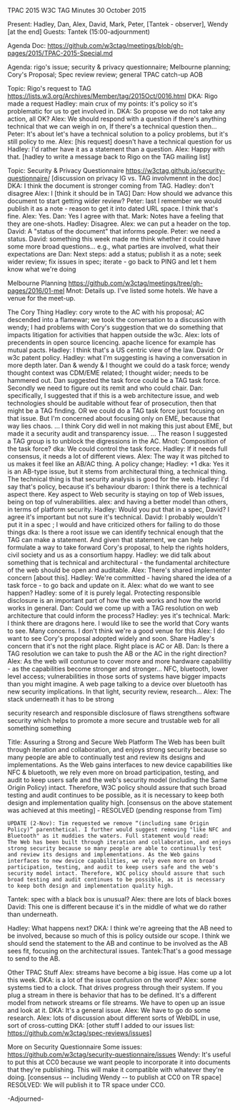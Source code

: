 TPAC 2015 W3C TAG Minutes
30 October 2015

Present: Hadley, Dan, Alex, David, Mark, Peter, [Tantek - observer], Wendy [at the end]
Guests: Tantek (15:00-adjournment)

Agenda Doc: https://github.com/w3ctag/meetings/blob/gh-pages/2015/TPAC-2015-Special.md

Agenda:
rigo's issue;
security & privacy questionnaire;
Melbourne planning;
Cory's Proposal;
Spec review review;
general TPAC catch-up
AOB

Topic: Rigo's request to TAG
https://lists.w3.org/Archives/Member/tag/2015Oct/0016.html
DKA: Rigo made a request
Hadley: main crux of my points: it's policy so it's problematic for us to get involved in.
DKA: So propose we do not take any action, all OK?
Alex: We should respond with a question if there's anything technical that we can weigh in on, If there's a technical question then…
Peter: It's about let's have a technical solution to a policy problems, but it's still policy to me.
Alex: [his request] doesn't have a technical question for us
Hadley: I'd rather have it as a statement than a question.
Alex: Happy with that.
[hadley to write a message back to Rigo on the TAG mailing list]

Topic: Security & Privacy Questionnaire
https://w3ctag.github.io/security-questionnaire/
[discussion on privacy IG vs. TAG involvmennt in the doc]
DKA: I think the document is stronger coming from TAG.
Hadley: don't disagree
Alex: I [think it should be in TAG]
Dan: How should we advance this document to start getting wider review?
Peter: last I remember we would publish it as a note - reason to get it into dated URL space. I think that's fine.
Alex: Yes.
Dan: Yes I agree with that.
Mark: Notes have a feeling that they are one-shots.
Hadley: Disagree.
Alex: we can put a header on the top.
David: A "status of the document" that informs people.
Peter: we need a status.
David: something this week made me think whether it could have some more broad questions... e.g., what parties are involved, what their expectations are
Dan: Next steps: add a status; publish it as a note; seek wider review; fix issues in spec; iterate - go back to PING and let t
hem know what we're doing

Melbourne Planning
https://github.com/w3ctag/meetings/tree/gh-pages/2016/01-mel
Mnot: Details up. I've listed some hotels. We have a venue for the meet-up.

The Cory Thing
Hadley: cory wrote to the AC with his proposal; AC descended into a flamewar; we took the conversation to a discussion with wendy; I had problems with Cory's suggestion that we do something that impacts litigation for activities that happen outside the w3c.
Alex: lots of precendents in open source licencing. apache licence for example has mutual pacts.
Hadley: I think that's a US centric view of the law.
David: Or w3c patent policy.
Hadley: what I'm suggesting is having a conversation in more depth later. Dan & wendy & I thought we could do a task force; wendy thought context was CDM/EME related; I thought wider; needs to be hammered out. Dan suggested the task force could be a TAG task force. Secondly we need to figure out its remit and who could chair.
Dan: specifically, I suggested that if this is a web architecture issue, and web technologies should be auditable without fear of prosecution, then that might be a TAG finding. OR we could do a TAG task force just focusing on that issue.  But I'm concerned about focusing only on EME, because that way lies chaos.
... I think Cory did well in not making this just about EME, but made it a security audit and transparency issue.
... The reason I suggested a TAG group is to unblock the digressions in the AC.
Mnot: Composition of the task force?
dka: We could control the task force.
Hadley: If it needs full consensus, it needs a lot of different views.
Alex: The way it was pitched to us makes it feel like an AB/AC thing. A policy change;
Hadley: +1
dka: Yes it is an AB-type issue, but it stems from architectural thing, a technical thing.  The technical thing is that security analysis is good for the web.
Hadley: I'd say that's policy, because it's behaviour
dbaron: I think there is a technical aspect there. Key aspect to Web security is staying on top of Web issues, being on top of vulnerabilities.
alex: and having a better model than others, in terms of platform security.
Hadley: Would you put that in a spec, David? I agree it's important but not sure it's technical.
David: I probably wouldn't put it in a spec ; I would and have criticized others for failing to do those things
dka: Is there a root issue we can identify technical enough that the TAG can make a statement. And given that statement, we can help formulate a way to take forward Cory's proposal, to help the rights holders, civil society and us as a consortium happy. 
Hadley: we did talk about something that is technical and architectural - the fundamental architecture of the web should be open and auditable.
Alex: There's shared implementer concern [about this].
Hadley: We're committed - having shared the idea of a task force - to go back and update on it.
Alex: what do we want to see happen?
Hadley: some of it is purely legal. Protecting responsible disclosure is an important part of how the web works and how the world works in general.
Dan: Could we come up with a TAG resolution on web architecture that could inform the process?
Hadley: yes it's technical.
Mark: I think there are dragons here. I would like to see the world that Cory wants to see. Many concerns. I don't think we're a good venue for this
Alex: I do want to see Cory's proposal adopted widely and soon. Share Hadley's concern that it's not the right place. Right place is AC or AB.
Dan: Is there a TAG resolution we can take to push the AB or the AC in the right direction?
Alex: As the web will contunue to cover more and more hardware capabilitiy - as the capabilities become stronger and stronger... NFC, bluetooth, lower level access; vulnerabilities in those sorts of systems have bigger impacts than you might imagine.  A web page talking to a device over bluetooth has new security implications.
In that light, security review, research...
Alex: The stack underneath it has to be strong

security research and responsible disclosure of flaws strengthens software security which helps to promote a more secure and trustable web for all something something

Title: Assuring a Strong and Secure Web Platform
The Web has been built through iteration and collaboration, and enjoys strong security because so many people are able to continually test and review its designs and implementations. As the Web gains interfaces to new device capabilities like NFC & bluetooth, we rely even more on broad participation, testing, and audit to keep users safe and the web's security model (including the Same Origin Policy) intact. Therefore, W3C policy should assure that such broad testing and audit continues to be possible, as it is necessary to keep both design and implementation quality high.
[consensus on the above statement was achieved at this meeting] - RESOLVED (pending response from Tim)

	UPDATE (2-Nov): Tim requested we remove “(including same Origin Policy)” parenthetical. I further would suggest removing "like NFC and Bluetooth" as it muddies the waters. Full statement would read:
	The Web has been built through iteration and collaboration, and enjoys strong security because so many people are able to continually test and review its designs and implementations. As the Web gains interfaces to new device capabilities, we rely even more on broad participation, testing, and audit to keep users safe and the web's security model intact. Therefore, W3C policy should assure that such broad testing and audit continues to be possible, as it is necessary to keep both design and implementation quality high.

Tantek: spec with a black box is unusual?
Alex: there are lots of black boxes
David: This one is different because it's in the middle of what we do rather than underneath.

Hadley: What happens next?
DKA: I think we're agreeing that the AB need to be involved, because so much of this is policy outside our scope. I think we should send the statement to the AB and continue to be involved as the AB sees fit, focusing on the architectural issues.
Tantek:That's a good message to send to the AB.

Other TPAC Stuff
Alex: streams have become a big issue. Has come up a lot this week. 
DKA: is a lot of the issue confusion on the word?
Alex: some systems tied to a clock. That drives progress through their system. If you plug a stream in there is behavior that has to be defined. It's a different model from network streams or file streams. We have to open up an issue and look at it. 
DKA: It's a general issue.
Alex: We have to go do some research.
Alex: lots of discussion about different sorts of WebIDL in use, sort of cross-cutting
DKA: [other stuff I added to our issues list: https://github.com/w3ctag/spec-reviews/issues]

More on Security Questionnaire
Some issues:
https://github.com/w3ctag/security-questionnaire/issues
Wendy: It's useful to put this at CC0 because we want people to incorporate it into documents that they're publishing. This will make it compatible with whatever they're doing. 
[consensus -- including Wendy -- to publish at CC0 on TR space]
RESOLVED: We will publish it to TR space under CC0.

-Adjourned-
